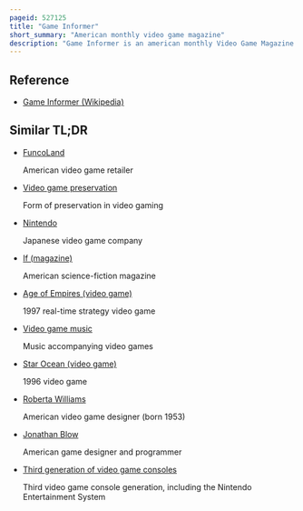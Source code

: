 ```yaml
---
pageid: 527125
title: "Game Informer"
short_summary: "American monthly video game magazine"
description: "Game Informer is an american monthly Video Game Magazine featuring Articles, News, Strategy, and Reviews of Video Games and associated Consoles. It first launched in August 1991 when Video Game Retailer Funcoland published an In-House Newsletter. The Publication is now owned and published by Gamestop, who bought Funcoland in 2000. Due to this, a large Amount of Promotion is done In-Store, which has contributed to the Success of the Magazine. As of June 2017 it is the 5th most popular Magazine by the Number of Copies circulated."
---
```


## Reference

- [Game Informer (Wikipedia)](https://en.wikipedia.org/?curid=527125)

## Similar TL;DR

- [FuncoLand](/tldr/en/funcoland)

  American video game retailer

- [Video game preservation](/tldr/en/video-game-preservation)

  Form of preservation in video gaming

- [Nintendo](/tldr/en/nintendo)

  Japanese video game company

- [If (magazine)](/tldr/en/if-magazine)

  American science-fiction magazine

- [Age of Empires (video game)](/tldr/en/age-of-empires-video-game)

  1997 real-time strategy video game

- [Video game music](/tldr/en/video-game-music)

  Music accompanying video games

- [Star Ocean (video game)](/tldr/en/star-ocean-video-game)

  1996 video game

- [Roberta Williams](/tldr/en/roberta-williams)

  American video game designer (born 1953)

- [Jonathan Blow](/tldr/en/jonathan-blow)

  American game designer and programmer

- [Third generation of video game consoles](/tldr/en/third-generation-of-video-game-consoles)

  Third video game console generation, including the Nintendo Entertainment System
